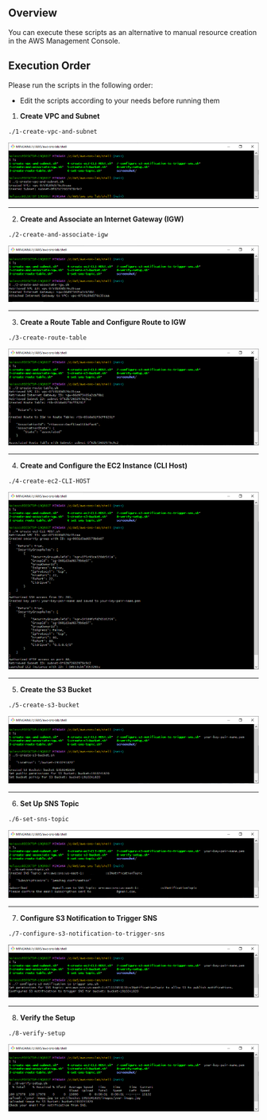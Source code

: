 ## Overview
You can execute these scripts as an alternative to manual resource creation in the AWS Management Console. 

## Execution Order

Please run the scripts in the following order:
- Edit the scripts according to your needs before running them

1. **Create VPC and Subnet**
```bash
./1-create-vpc-and-subnet
```

<div align="center">
  <img src="screenshot/1.PNG" width=""/>
</div>

---

2. **Create and Associate an Internet Gateway (IGW)**
```bash
./2-create-and-associate-igw
```

<div align="center">
  <img src="screenshot/2.PNG" width=""/>
</div>

---

3. **Create a Route Table and Configure Route to IGW**
```bash
./3-create-route-table
```

<div align="center">
  <img src="screenshot/3.PNG" width=""/>
</div>

---

4. **Create and Configure the EC2 Instance (CLI Host)**
```bash
./4-create-ec2-CLI-HOST
```

<div align="center">
  <img src="screenshot/4.PNG" width=""/>
</div>

---

5. **Create the S3 Bucket**
```bash
./5-create-s3-bucket
```

<div align="center">
  <img src="screenshot/5.PNG" width=""/>
</div>

---

6. **Set Up SNS Topic**
```bash
./6-set-sns-topic
```

<div align="center">
  <img src="screenshot/6.PNG" width=""/>
</div>

---

7. **Configure S3 Notification to Trigger SNS**
```bash
./7-configure-s3-notification-to-trigger-sns
```

<div align="center">
  <img src="screenshot/7.PNG" width=""/>
</div>

---

8. **Verify the Setup**
```bash
./8-verify-setup
```

<div align="center">
  <img src="screenshot/8.PNG" width=""/>
</div>








